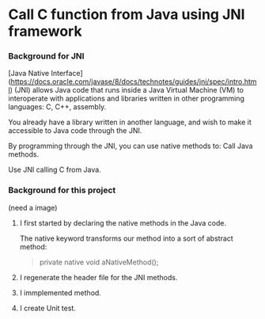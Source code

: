 # Call C function from Java using JNI framework

### Background for JNI

[Java Native Interface] (https://docs.oracle.com/javase/8/docs/technotes/guides/jni/spec/intro.html) (JNI) allows Java code that runs inside a Java Virtual Machine (VM)
to interoperate with applications and libraries written in other programming languages: C, 
C++, assembly.

You already have a library written in another language, and wish to make it accessible to Java code through the JNI.

By programming through the JNI, you can use native methods to:
Call Java methods.

Use JNI calling C from Java.


### Background for this project
(need a image)

1. I first started by declaring the native methods in the Java code.
	
	The native keyword transforms our method into a sort of abstract method:

	> private native void aNativeMethod();

2. I regenerate the header file for the JNI methods.

3. I immplemented method.

4. I create Unit test.
